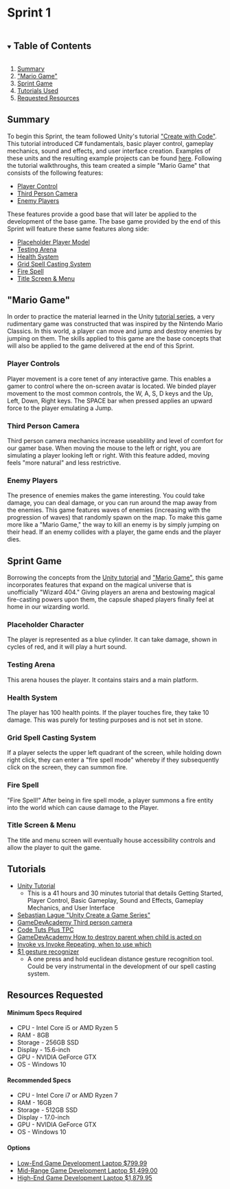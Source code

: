 # Sprint 1

<!-- TABLE OF CONTENTS -->
<details open="open">
  <summary><h2 style="display: inline-block">Table of Contents</h2></summary>
  <ol>
    <li>
      <a href="#Summary">Summary</a>
    </li>
    <li>
      <a href="#Mario-Game">"Mario Game"</a>
    </li>
    <li>
      <a href="#Sprint-Game">Sprint Game</a>
    </li>
    <li>
      <a href="#Tutorials">Tutorials Used</a>
    </li>
    <li>
      <a href="#Resources-Requested">Requested Resources</a>
    </li>
  </ol>
</details>



<!-- SUMMARY -->
## Summary

To begin this Sprint, the team followed Unity's tutorial <a href="https://learn.unity.com/course/create-with-code">"Create with Code"</a>. This tutorial introduced C# fundamentals, basic player control, gameplay mechanics, sound and effects, and user interface creation. Examples of these units and the resulting example projects can be found <a href="/sprint1/tutorial/">here</a>. Following the tutorial walkthroughs, this team created a simple "Mario Game" that consists of the following features:

<ul>
  <li>
    <a href="#Player-Controls">Player Control</a>
  </li>
  <li>
    <a href="#Third-Person-Camera">Third Person Camera</a>
  </li>
  <li>
    <a href="#Enemy-Players">Enemy Players</a>
  </li>
</ul>

These features provide a good base that will later be applied to the development of the base game. The base game provided by the end of this Sprint will feature these same features along side:

<ul>
  <li>
    <a href="#Placeholder-Player-Model">Placeholder Player Model</a>
  </li>
  <li>
    <a href="#Testing-Arena">Testing Arena</a>
  </li>
  <li>
    <a href="#Health-System">Health System</a>
  </li>
  <li>
    <a href="#Grid-Spell-Casting-System">Grid Spell Casting System</a>
  </li>
  <li>
    <a href="#Fire-Spell">Fire Spell</a>
  </li>
  <li>
    <a href="#Title-Screen--Menu">Title Screen & Menu</a>
  </li>
</ul>

<!-- PRACTICE -->
## "Mario Game"

In order to practice the material learned in the Unity <a href="https://learn.unity.com/course/create-with-code">tutorial series</a>, a very rudimentary game was constructed that was inspired by the Nintendo Mario Classics. In this world, a player can move and jump and destroy enemies by jumping on them. The skills applied to this game are the base concepts that will also be applied to the game delivered at the end of this Sprint.

### Player Controls

Player movement is a core tenet of any interactive game. This enables a gamer to control where the on-screen avatar is located. We binded player movement to the most common controls, the W, A, S, D keys and the Up, Left, Down, Right keys. The SPACE bar when pressed applies an upward force to the player emulating a Jump.

### Third Person Camera

Third person camera mechanics increase useablility and level of comfort for our gamer base. When moving the mouse to the left or right, you are simulating a player looking left or right. With this feature added, moving feels "more natural" and less restrictive.

### Enemy Players

The presence of enemies makes the game interesting. You could take damage, you can deal damage, or you can run around the map away from the enemies. This game features waves of enemies (increasing with the progression of waves) that randomly spawn on the map. To make this game more like a "Mario Game," the way to kill an enemy is by simply jumping on their head. If an enemy collides with a player, the game ends and the player dies.


<!-- BASE GAME -->
## Sprint Game

Borrowing the concepts from the <a href="https://learn.unity.com/course/create-with-code">Unity tutorial</a> and <a href="#Mario-Game">"Mario Game"</a>, this game incorporates features that expand on the magical universe that is unofficially "Wizard 404." Giving players an arena and bestowing magical fire-casting powers upon them, the capsule shaped players finally feel at home in our wizarding world.

### Placeholder Character

The player is represented as a blue cylinder. It can take damage, shown in cycles of red, and it will play a hurt sound.

### Testing Arena

This arena houses the player. It contains stairs and a main platform.

### Health System

The player has 100 health points. If the player touches fire, they take 10 damage. This was purely for testing purposes and is not set in stone.

### Grid Spell Casting System

If a player selects the upper left quadrant of the screen, while holding down right click, they can enter a "fire spell mode" whereby if they subsequently click on the screen, they can summon fire.

### Fire Spell

"Fire Spell!" After being in fire spell mode, a player summons a fire entity into the world which can cause damage to the Player.

### Title Screen & Menu

The title and menu screen will eventually house accessibility controls and allow the player to quit the game.


<!-- TUTORIALS -->
## Tutorials

<ul>
  <li>
    <a href="https://learn.unity.com/course/create-with-code">
      Unity Tutorial
    </a>
    <ul>
      <li>This is a 41 hours and 30 minutes tutorial that details Getting Started, Player Control, Basic Gameplay, Sound and Effects, Gameplay Mechanics, and User Interface</li>
    </ul>
  </li>
  <li>
    <a href="https://www.youtube.com/watch?v=SviIeTt2_Lc&list=PLFt_AvWsXl0ctd4dgE1F8g3uec4zKNRV0">
      Sebastian Lague "Unity Create a Game Series"
    </a>
  </li>
  <li>
    <a href="https://gamedevacademy.org/unity-3d-first-and-third-person-view-tutorial/">
      GameDevAcademy Third person camera
    </a>
  </li>
  <li>
    <a href="https://code.tutsplus.com/tutorials/unity3d-third-person-cameras--mobile-11230">
      Code Tuts Plus TPC
  </a>
  </li>
  <li>
    <a href="https://answers.unity.com/questions/652694/destroy-parent-when-child-is-destroyed.html">
      GameDevAcademy How to destroy parent when child is acted on
    </a>
  </li>
  <li>
    <a href="https://forum.unity.com/threads/invokerepeating-random-interval.105107/">
      Invoke vs Invoke Repeating, when to use which
    </a>
  </li>
  <li>
    <a href="http://faculty.washington.edu/wobbrock/pubs/uist-07.01.pdf">
      $1 gesture recognizer
    </a>
    <ul>
      <li>A one press and hold euclidean distance gesture recognition tool. Could be very instrumental in the development of our spell casting system.</li>
    </ul>
  </li>
  
  
  
  
</ul>

<!-- RESOURCES REQUESTED -->
## Resources Requested

#### Minimum Specs Required
<ul>
  <li>
    CPU - Intel Core i5 or AMD Ryzen 5
  </li>
  <li>
    RAM - 8GB
  </li>
  <li>
    Storage - 256GB SSD
  </li>
  <li>
    Display - 15.6-inch
  </li>
  <li>
    GPU - NVIDIA GeForce GTX
  </li>
  <li>
    OS - Windows 10
  </li>
</ul>

#### Recommended Specs
<ul>
  <li>
    CPU - Intel Core i7 or AMD Ryzen 7
  </li>
  <li>
    RAM - 16GB
  </li>
  <li>
    Storage - 512GB SSD
  </li>
  <li>
    Display - 17.0-inch
  </li>
  <li>
    GPU - NVIDIA GeForce GTX
  </li>
  <li>
    OS - Windows 10
  </li>
</ul>

#### Options
<ul>
  <li>
    <a href="https://www.amazon.com/dp/B08ZLC661T?tag=wuuff-20&linkCode=ogi&th=1&psc=1">
      Low-End Game Development Laptop
      $799.99
    </a>
  </li>
  <li>
    <a href="https://www.amazon.com/dp/B08FJ4F8ZG?tag=wuuff-20&linkCode=ogi&th=1&psc=1">
      Mid-Range Game Development Laptop
      $1,499.00
    </a>
  </li>
  <li>
    <a href="https://www.amazon.com/dp/B01GQVA114?tag=wuuff-20&linkCode=ogi&th=1">
      High-End Game Development Laptop
      $1,879.95
    </a>
  </li>
</ul>

